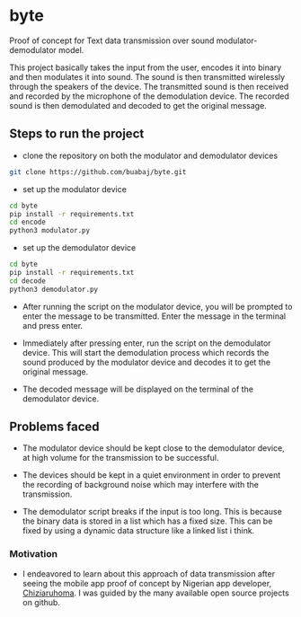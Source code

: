 # byte

Proof of concept for Text data transmission over sound modulator-demodulator model. 

This project basically takes the input from the user, encodes it into binary and then modulates it into sound. The sound is then transmitted wirelessly through the speakers of the device. The transmitted sound is then received and recorded by the microphone of the demodulation device. The recorded sound is then demodulated and decoded to get the original message.

## Steps to run the project

- clone the repository on both the modulator and demodulator devices

```bash
git clone https://github.com/buabaj/byte.git
```

- set up the modulator device

```bash
cd byte
pip install -r requirements.txt
cd encode
python3 modulator.py
```

- set up the demodulator device

```bash
cd byte
pip install -r requirements.txt
cd decode
python3 demodulator.py
```

- After running the script on the modulator device, you will be prompted to enter the message to be transmitted. Enter the message in the terminal and press enter.

- Immediately after pressing enter, run the script on the demodulator device. This will start the demodulation process which records the sound produced by the modulator device and decodes it to get the original message.

- The decoded message will be displayed on the terminal of the demodulator device.

## Problems faced

- The modulator device should be kept close to the demodulator device, at high volume for the transmission to be successful.

- The devices should be kept in a quiet environment in order to prevent the recording of background noise which may interfere with the transmission.

- The demodulator script breaks if the input is too long. This is because the binary data is stored in a list which has a fixed size. This can be fixed by using a dynamic data structure like a linked list i think.

### Motivation

- I endeavored to learn about this approach of data transmission after seeing the mobile app proof of concept by Nigerian app developer, [Chiziaruhoma](https://twitter.com/chiziaruhoma/status/1329508952007208962?s=61&t=dPHMD-cyrsD_JnQRor2-Vw). I was guided by the many available open source projects on github.
